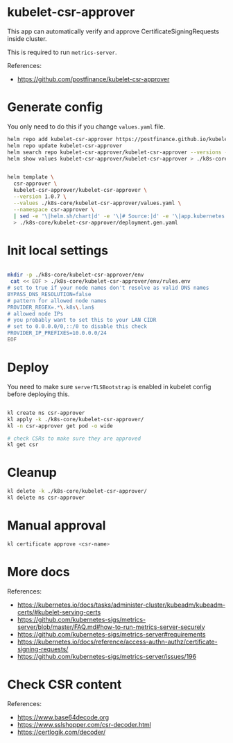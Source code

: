 
# kubelet-csr-approver

This app can automatically verify and approve CertificateSigningRequests inside cluster.

This is required to run `metrics-server`.

References:
- https://github.com/postfinance/kubelet-csr-approver

# Generate config

You only need to do this if you change `values.yaml` file.

```bash
helm repo add kubelet-csr-approver https://postfinance.github.io/kubelet-csr-approver
helm repo update kubelet-csr-approver
helm search repo kubelet-csr-approver/kubelet-csr-approver --versions --devel | head
helm show values kubelet-csr-approver/kubelet-csr-approver > ./k8s-core/kubelet-csr-approver/default-values.yaml
```

```bash

helm template \
  csr-approver \
  kubelet-csr-approver/kubelet-csr-approver \
  --version 1.0.7 \
  --values ./k8s-core/kubelet-csr-approver/values.yaml \
  --namespace csr-approver \
  | sed -e '\|helm.sh/chart|d' -e '\|# Source:|d' -e '\|app.kubernetes.io/managed-by: Helm|d' -e '\|app.kubernetes.io/instance:|d' -e '\|app.kubernetes.io/version|d' \
  > ./k8s-core/kubelet-csr-approver/deployment.gen.yaml

```

# Init local settings

```bash

mkdir -p ./k8s-core/kubelet-csr-approver/env
 cat << EOF > ./k8s-core/kubelet-csr-approver/env/rules.env
# set to true if your node names don't resolve as valid DNS names
BYPASS_DNS_RESOLUTION=false
# pattern for allowed node names
PROVIDER_REGEX=.*\.k8s\.lan$
# allowed node IPs
# you probably want to set this to your LAN CIDR
# set to 0.0.0.0/0,::/0 to disable this check
PROVIDER_IP_PREFIXES=10.0.0.0/24
EOF

```

# Deploy

You need to make sure `serverTLSBootstrap` is enabled in kubelet config before deploying this.

```bash

kl create ns csr-approver
kl apply -k ./k8s-core/kubelet-csr-approver/
kl -n csr-approver get pod -o wide

# check CSRs to make sure they are approved
kl get csr

```

# Cleanup

```bash
kl delete -k ./k8s-core/kubelet-csr-approver/
kl delete ns csr-approver
```

# Manual approval

```bash
kl certificate approve <csr-name>
```

# More docs

References:
- https://kubernetes.io/docs/tasks/administer-cluster/kubeadm/kubeadm-certs/#kubelet-serving-certs
- https://github.com/kubernetes-sigs/metrics-server/blob/master/FAQ.md#how-to-run-metrics-server-securely
- https://github.com/kubernetes-sigs/metrics-server#requirements
- https://kubernetes.io/docs/reference/access-authn-authz/certificate-signing-requests/
- https://github.com/kubernetes-sigs/metrics-server/issues/196

# Check CSR content

References:
- https://www.base64decode.org
- https://www.sslshopper.com/csr-decoder.html
- https://certlogik.com/decoder/
